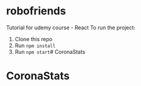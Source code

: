 # robofriends
Tutorial for udemy course - React
To run the project:

1. Clone this repo
2. Run `npm install`
3. Run `npm start`# CoronaStats
# CoronaStats
